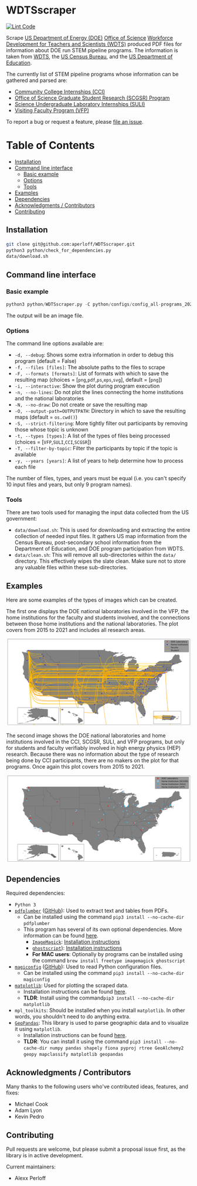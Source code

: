 # WDTSscraper

[![Lint Code](https://github.com/aperloff/WDTSscraper/actions/workflows/lint.yml/badge.svg)](https://github.com/aperloff/WDTSscraper/actions/workflows/lint.yml)

Scrape [US Department of Energy (DOE)](https://www.energy.gov/) [Office of Science](https://science.osti.gov/) [Workforce Development for Teachers and Scientists (WDTS)](https://science.osti.gov/wdts) produced PDF files for information about DOE run STEM pipeline programs. The information is taken from [WDTS](https://science.osti.gov/wdts), the [US Census Bureau](https://www.census.gov/), and the [US Department of Education](https://www.ed.gov/). 

The currently list of STEM pipeline programs whose information can be gathered and parsed are:
  - [Community College Internships (CCI)](https://science.osti.gov/wdts/cci)
  - [Office of Science Graduate Student Research (SCGSR) Program](https://science.osti.gov/wdts/scgsr)
  - [Science Undergraduate Laboratory Internships (SULI)](https://science.osti.gov/wdts/suli)
  - [Visiting Faculty Program (VFP)](https://science.osti.gov/wdts/vfp)

To report a bug or request a feature, please [file an issue](https://github.com/aperloff/WDTSscraper/issues/new/choose).

Table of Contents
=================
<!-- MarkdownTOC autolink="true" -->

- [Installation](#installation)
- [Command line interface](#command-line-interface)
  - [Basic example](#basic-example)
  - [Options](#options)
  - [Tools](#tools)
- [Examples](#examples)
- [Dependencies](#dependencies)
- [Acknowledgments / Contributors](#acknowledgments--contributors)
- [Contributing](#contributing)

<!-- /MarkdownTOC -->

## Installation

```bash
git clone git@github.com:aperloff/WDTSscraper.git
python3 python/check_for_dependencies.py
data/download.sh
```

## Command line interface

### Basic example

```python
python3 python/WDTSscraper.py -C python/configs/config_all-programs_2021.py
```

The output will be an image file.

### Options

The command line options available are:

  - `-d, --debug`: Shows some extra information in order to debug this program (default = False)
  - `-f, --files [files]`: The absolute paths to the files to scrape
  - `-F, --formats [formats]`: List of formats with which to save the resulting map (choices = [`png`,`pdf`,`ps`,`eps`,`svg`], default = [`png`])
  - `-i, --interactive`: Show the plot during program execution
  - `-n, --no-lines`: Do not plot the lines connecting the home institutions and the national laboratories
  - `-N, --no-draw`: Do not create or save the resulting map
  - `-O, --output-path=OUTPUTPATH`: Directory in which to save the resulting maps (default = `os.cwd()`)
  - `-S, --strict-filtering`: More tightly filter out participants by removing those whose topic is unknown
  - `-t, --types [types]`: A list of the types of files being processed (choices = [`VFP`,`SULI`,`CCI`,`SCGSR`])
  - `-T, --filter-by-topic`: Filter the participants by topic if the topic is available
  - `-y, --years [years]`: A list of years to help determine how to process each file

The number of files, types, and years must be equal (i.e. you can't specify 10 input files and years, but only 9 program names).

### Tools

There are two tools used for managing the input data collected from the US government:

  - `data/download.sh`: This is used for downloading and extracting the entire collection of needed input files. It gathers US map information from the Census Bureau, post-secondary school information from the Department of Education, and DOE program participation from WDTS.
  - `data/clean.sh`: This will remove all sub-directories within the `data/` directory. This effectively wipes the slate clean. Make sure not to store any valuable files within these sub-directories.

## Examples

Here are some examples of the types of images which can be created.

The first one displays the DOE national laboratories involved in the VFP, the home institutions for the faculty and students involved, and the connections between those home institutions and the national laboratories. The plot covers from 2015 to 2021 and includes all research areas.

![VFP connections 2015-2021](examples/VFP_2015-2021.png "VFP connections 2015-2021")

The second image shows the DOE national laboratories and home institutions involved in the CCI, SCGSR, SULI, and VFP programs, but only for students and faculty verifiably involved in high energy physics (HEP) research. Because there was no information about the type of research being done by CCI participants, there are no makers on the plot for that programs. Once again this plot covers from 2015 to 2021.

![HEP pipeline programs 2015-2021](examples/CCI_SCGSR_SULI_VFP_2015-2021_HEPOnly_Strict.png "HEP pipeline programs 2015-2021")

## Dependencies

Required dependencies:
  - `Python 3`
  - [`pdfplumber`](https://pypi.org/project/pdfplumber/) ([GitHub](https://github.com/jsvine/pdfplumber)): Used to extract text and tables from PDFs.
    - Can be installed using the command `pip3 install --no-cache-dir pdfplumber`
    - This program has several of its own optional dependencies. More information can be found [here](https://github.com/jsvine/pdfplumber#visual-debugging).
      - [`ImageMagick`](https://www.imagemagick.org/): [Installation instructions](http://docs.wand-py.org/en/latest/guide/install.html#install-imagemagick-debian)
      - [`ghostscript`](https://www.ghostscript.com/)): [Installation instructions](https://www.ghostscript.com/doc/9.21/Install.htm)
      - **For MAC users**: Optionally by programs can be installed using the command `brew install freetype imagemagick ghostscript`
  - [`magiconfig`](https://pypi.org/project/magiconfig/) ([GitHub](https://github.com/kpedro88/magiconfig/)): Used to read Python configuration files.
    - Can be installed using the command `pip3 install --no-cache-dir magiconfig`
  - [`matplotlib`](https://matplotlib.org/): Used for plotting the scraped data.
    - Installation instructions can be found [here](https://matplotlib.org/stable/users/installing/index.html).
    - **TLDR**: Install using the command`pip3 install --no-cache-dir matplotlib`
  - `mpl_toolkits`: Should be installed when you install `matplotlib`. In other words, you shouldn't need to do anything extra.
  - [`GeoPandas`](https://geopandas.org/en/stable/index.html): This library is used to parse geographic data and to visualize it using `matplotlib`.
    - Installation instructions can be found [here](https://geopandas.org/en/stable/getting_started/install.html#installing-with-pip).
    - **TLDR**: You can install it using the command `pip3 install --no-cache-dir numpy pandas shapely fiona pyproj rtree GeoAlchemy2 geopy mapclassify matplotlib geopandas`

## Acknowledgments / Contributors

Many thanks to the following users who've contributed ideas, features, and fixes:

  - Michael Cook
  - Adam Lyon
  - Kevin Pedro

## Contributing

Pull requests are welcome, but please submit a proposal issue first, as the library is in active development.

Current maintainers:

  - Alexx Perloff